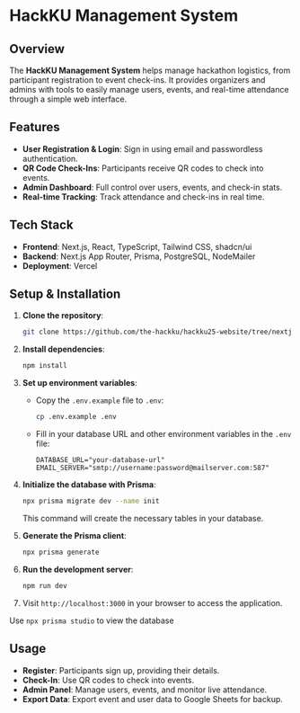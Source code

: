 # **HackKU Management System**

## Overview

The **HackKU Management System** helps manage hackathon logistics, from participant registration to event check-ins. It provides organizers and admins with tools to easily manage users, events, and real-time attendance through a simple web interface.

## Features

- **User Registration & Login**: Sign in using email and passwordless authentication.
- **QR Code Check-Ins**: Participants receive QR codes to check into events.
- **Admin Dashboard**: Full control over users, events, and check-in stats.
- **Real-time Tracking**: Track attendance and check-ins in real time.

## Tech Stack

- **Frontend**: Next.js, React, TypeScript, Tailwind CSS, shadcn/ui
- **Backend**: Next.js App Router, Prisma, PostgreSQL, NodeMailer
- **Deployment**: Vercel

## Setup & Installation

1. **Clone the repository**:
   ```bash
   git clone https://github.com/the-hackku/hackku25-website/tree/nextjs
   ```
2. **Install dependencies**:
   ```bash
   npm install
   ```
3. **Set up environment variables**:

   - Copy the `.env.example` file to `.env`:
     ```bash
     cp .env.example .env
     ```
   - Fill in your database URL and other environment variables in the `.env` file:
     ```
     DATABASE_URL="your-database-url"
     EMAIL_SERVER="smtp://username:password@mailserver.com:587"
     ```

4. **Initialize the database with Prisma**:

   ```bash
   npx prisma migrate dev --name init
   ```

   This command will create the necessary tables in your database.

5. **Generate the Prisma client**:

   ```bash
   npx prisma generate
   ```

6. **Run the development server**:

   ```bash
   npm run dev
   ```

7. Visit `http://localhost:3000` in your browser to access the application.

Use `npx prisma studio` to view the database

## Usage

- **Register**: Participants sign up, providing their details.
- **Check-In**: Use QR codes to check into events.
- **Admin Panel**: Manage users, events, and monitor live attendance.
- **Export Data**: Export event and user data to Google Sheets for backup.
